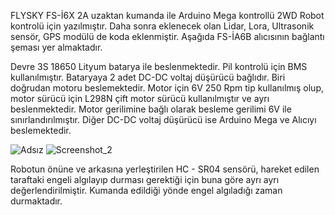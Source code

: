 FLYSKY FS-İ6X 2A uzaktan kumanda ile Arduino Mega kontrollü 2WD Robot kontrolü için yazılmıştır. 
Daha sonra eklenecek olan Lidar, Lora, Ultrasonik sensör, GPS modülü de koda eklenmiştir. Aşağıda FS-İA6B alıcısının bağlantı şeması yer almaktadır. 

Devre 3S 18650 Lityum batarya ile beslenmektedir. Pil kontrolü için BMS kullanılmıştır. Bataryaya 2 adet DC-DC voltaj düşürücü bağlıdır. Biri doğrudan motoru beslemektedir. Motor için 6V 250 Rpm tip kullanılmış olup, motor sürücü için L298N çift motor sürücü kullanılmıştır ve ayrı beslenmektedir. Motor gerilimine bağlı olarak besleme gerilimi 6V ile sınırlandırılmıştır. Diğer DC-DC voltaj düşürücü ise Arduino Mega ve Alıcıyı beslemektedir. 

![Adsız](https://github.com/user-attachments/assets/c04d3a5e-754d-4b1a-904a-37d8105bb675)
![Screenshot_2](https://github.com/user-attachments/assets/11c4ba71-b663-402f-8b4d-0787ecf590da)

Robotun önüne ve arkasına yerleştirilen HC - SR04 sensörü, hareket edilen taraftaki engeli algılayıp durması gerektiği için buna göre ayrı ayrı değerlendirilmiştir. Kumanda edildiği yönde engel algıladığı zaman durmaktadır. 
